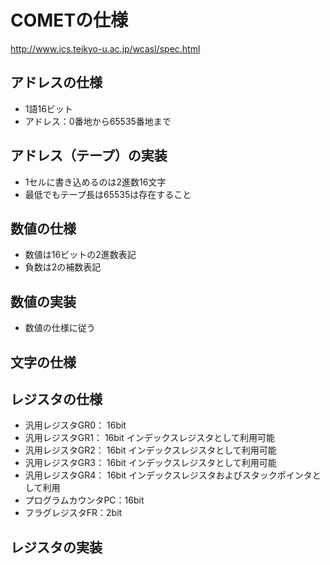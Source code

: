 # COMETの仕様
http://www.ics.teikyo-u.ac.jp/wcasl/spec.html

## アドレスの仕様
- 1語16ビット
- アドレス：0番地から65535番地まで

## アドレス（テープ）の実装
- 1セルに書き込めるのは2進数16文字
- 最低でもテープ長は65535は存在すること

## 数値の仕様
- 数値は16ビットの2進数表記
- 負数は2の補数表記

## 数値の実装
- 数値の仕様に従う

## 文字の仕様

## レジスタの仕様
- 汎用レジスタGR0： 16bit
- 汎用レジスタGR1： 16bit インデックスレジスタとして利用可能
- 汎用レジスタGR2： 16bit インデックスレジスタとして利用可能
- 汎用レジスタGR3： 16bit インデックスレジスタとして利用可能
- 汎用レジスタGR4： 16bit インデックスレジスタおよびスタックポインタとして利用
- プログラムカウンタPC：16bit
- フラグレジスタFR：2bit

## レジスタの実装
